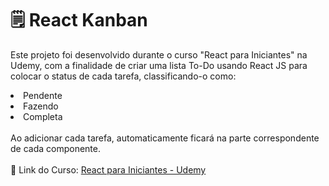 # 🗒 React Kanban

Este projeto foi desenvolvido durante o curso "React para Iniciantes" na Udemy, com a finalidade de criar uma lista To-Do usando React JS para colocar o status de cada tarefa, classificando-o como: 
<br>
<li>Pendente</li>
<li>Fazendo</li>
<li>Completa</li>
<br>
Ao adicionar cada tarefa, automaticamente ficará na parte correspondente de cada componente. 
<br>
<br>
🔗 Link do Curso: <a href="https://www.udemy.com/course/react-para-iniciantes-free/">React para Iniciantes - Udemy</a>


